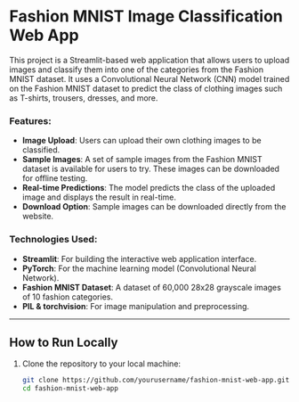 # Fashion MNIST Image Classification Web App

This project is a Streamlit-based web application that allows users to upload images and classify them into one of the categories from the Fashion MNIST dataset. It uses a Convolutional Neural Network (CNN) model trained on the Fashion MNIST dataset to predict the class of clothing images such as T-shirts, trousers, dresses, and more.

### Features:
- **Image Upload**: Users can upload their own clothing images to be classified.
- **Sample Images**: A set of sample images from the Fashion MNIST dataset is available for users to try. These images can be downloaded for offline testing.
- **Real-time Predictions**: The model predicts the class of the uploaded image and displays the result in real-time.
- **Download Option**: Sample images can be downloaded directly from the website.

### Technologies Used:
- **Streamlit**: For building the interactive web application interface.
- **PyTorch**: For the machine learning model (Convolutional Neural Network).
- **Fashion MNIST Dataset**: A dataset of 60,000 28x28 grayscale images of 10 fashion categories.
- **PIL & torchvision**: For image manipulation and preprocessing.

---

## How to Run Locally

1. Clone the repository to your local machine:

   ```bash
   git clone https://github.com/yourusername/fashion-mnist-web-app.git
   cd fashion-mnist-web-app
